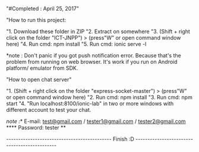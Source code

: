 "#Completed : April 25, 2017"



"How to run this project:

"1. Download these folder in ZIP
"2. Extract on somewhere
"3. (Shift + right click on the folder "ICT-JNPP") > (press"W" or open command window here)
"4. Run cmd: npm install
"5. Run cmd: ionic serve -l


*note : Don't panic if you got push notification error. Because that's the problem from running on web browser.
It's work if you run on Android platform/ emulator from SDK.




"How to open chat server"

"1. (Shift + right click on the folder "express-socket-master") > (press"W" or open command window here)
"2. Run cmd: npm install
"3. Run cmd: npm start
"4. "Run localhost:8100/ionic-lab" in two or more windows with different account to test your chat.


*note :** E-mail: test@gmail.com / tester1@gmail.com / tester2@gmail.com **** Password: tester **

--------------------------------------------   Finish :D ---------------------------------------------
